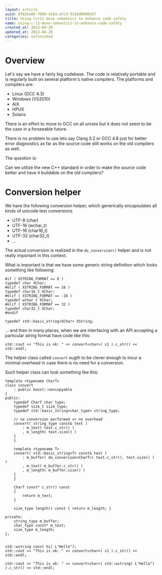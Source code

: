 ```yaml
---
layout: article
uuid: 0f82ee66-7808-418a-afc3-9318d0690a57
title: Using C++11 move semantics to enhance code safety
name: using-c-11-move-semantics-to-enhance-code-safety
created_at: 2013-04-20
updated_at: 2013-04-20
categories: unfinished
---
```


Overview
========

Let's say we have a fairly big codebase. The code is relatively portable
and is regularly built on several platform's native compilers. The platforms 
and compilers are:

 * Linux (GCC 4.3)
 * Windows (VS2010)
 * AIX
 * HPUX
 * Solaris

There is an effort to move to GCC on all unixes but it does not seem to be 
the case in a forseeable future.

There is no problem to use lets say Clang 3.2 or GCC 4.8 just for better error 
diagnostics as far as the source code still works on the old compilers as well.

The question is:

Can we utilize the new C++ standard in order to make the source code better
and have it buildable on the old compilers?

Conversion helper
=================

We have the following conversion helper, which generically encapsulates all kinds 
of unicode text conversions

  * UTF-8 (char)
  * UTF-16 (wchar_t)
  * UTF-16 (char16_t)
  * UTF-32 (char32_t)
  * ...

The actual conversion is realized in the `do_conversion()` helper and is not really 
important in this context.

What is important is that we have some generic string definition which looks something 
like following:

	#if ( XSTRING_FORMAT == 8 )
	typedef char XChar;
	#elif ( XSTRING_FORMAT == 16 )
	typedef char16_t XChar;
	#elif ( XSTRING_FORMAT == -16 )
	typedef wchar_t XChar;
	#elif ( XSTRING_FORMAT == 32 )
	typedef char32_t XChar;
	#endif

	typedef std::basic_string<XChar> XString;

... and then in many places, when we are interfacing with an API accepting a particular 
string format have code like this:

	std::cout << "This is ok: " << convert<char>( s1 ).c_str() << std::endl;

The helper class called `convert` ougth to be clever enough to incur a minimal overhead
in case there is no need for a conversion. 

Such helper class can look something like this:

	template <typename CharT>
	class convert
		: public boost::noncopyable
	{
	public:
		typedef CharT char_type;
		typedef size_t size_type;
		typedef std::basic_string<char_type> string_type;
		
		// no conversion performed => no overhead 
		convert( string_type const& text )
			: m_text( text.c_str() )
			, m_length( text.size() )
		{
		}
		
		template <typename T>
		convert( std::basic_string<T> const& text )
			: m_buffer( do_conversion<CharT>( text.c_str(), text.size() ) )
			, m_text( m_buffer.c_str() )
			, m_length( m_buffer.size() )
		{
		}
		
		CharT const* c_str() const
		{ 
			return m_text; 
		}
		
		size_type length() const { return m_length; }
		
	private:
		string_type m_buffer;
		char_type const* m_text;
		size_type m_length;
	};


	std::wstring const hi( L"Hello");
	std::cout << "This is ok: " << convert<char>( s1 ).c_str() << std::endl;

	std::cout << "This is ok: " << convert<char>( std::wstring( L"Hello") ).c_str() << std::endl;
